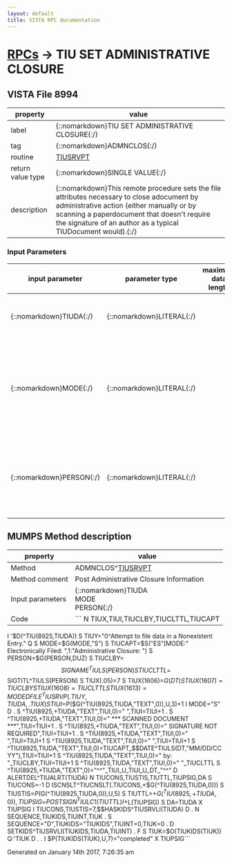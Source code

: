 ```yaml
---
layout: default
title: VISTA RPC documentation
---
```




# [RPCs](TableOfContent.md) &#8594; TIU SET ADMINISTRATIVE CLOSURE 


 ## VISTA File 8994
 property | value 
--- | --- 
 label | {::nomarkdown}TIU SET ADMINISTRATIVE CLOSURE{:/}
 tag | {::nomarkdown}ADMNCLOS{:/}
 routine | [TIUSRVPT](http://code.osehra.org/dox/Routine_TIUSRVPT_source.html)
 return value type | {::nomarkdown}SINGLE VALUE{:/}
 description | {::nomarkdown}This remote procedure sets the file attributes necessary to close adocument by administrative action (either manually or by scanning a paperdocument that doesn't require the signature of an author as a typical TIUDocument would).{:/}

### Input Parameters

| input parameter | parameter type | maximum data length | required | description | 
| --- | --- | --- | --- | --- | 
| {::nomarkdown}TIUDA{:/} | {::nomarkdown}LITERAL{:/} |  | {::nomarkdown}true{:/} | {::nomarkdown}This is the IEN of the document in the TIU DOCUMENT FILE (#8925).{:/} | 
| {::nomarkdown}MODE{:/} | {::nomarkdown}LITERAL{:/} |  | {::nomarkdown}true{:/} | {::nomarkdown}This is the alphabetic code for the manner in which the document wasclosed (i.e., \S\ for Scanned Document, or \M\ for Manual Closure). Optional: Defaults to \S\.{:/} | 
| {::nomarkdown}PERSON{:/} | {::nomarkdown}LITERAL{:/} |  | {::nomarkdown}true{:/} | {::nomarkdown}This is the IEN in the NEW PERSON file (#200) of the person who closed thedocument. Optional: Defaults to DUZ (i.e., the current user).{:/} | 


## MUMPS Method description

 property | value 
 --- | --- 
 Method | ADMNCLOS^[TIUSRVPT](http://code.osehra.org/dox/Routine_TIUSRVPT_source.html)
 Method comment | Post Administrative Closure Information
 Input parameters | {::nomarkdown}TIUDA<br/>MODE<br/>PERSON{:/}
 Code | ```  N TIUX,TIUI,TIUCLBY,TIUCLTTL,TIUCAPT
 I '$D(^TIU(8925,TIUDA)) S TIUY="0^Attempt to file data in a Nonexistent Entry." Q
 S MODE=$G(MODE,"S")
 S TIUCAPT=$S("ES"[MODE:"  Electronically Filed: ",1:"Administrative Closure: ")
 S PERSON=$G(PERSON,DUZ)
 S TIUCLBY=$$SIGNAME^TIULS(PERSON)
 S TIUCLTTL=$$SIGTITL^TIULS(PERSON)
 S TIUX(.05)=7
 S TIUX(1606)=$G(DT)
 S TIUX(1607)=TIUCLBY
 S TIUX(1608)=TIUCLTTL
 S TIUX(1613)=MODE
 D FILE^TIUSRVP(.TIUY,TIUDA,.TIUX)
 S TIUI=$P($G(^TIU(8925,TIUDA,"TEXT",0)),U,3)+1
 I MODE="S" D
 . S ^TIU(8925,+TIUDA,"TEXT",TIUI,0)=" ",TIUI=TIUI+1
 . S ^TIU(8925,+TIUDA,"TEXT",TIUI,0)="                           *** SCANNED DOCUMENT ***",TIUI=TIUI+1
 . S ^TIU(8925,+TIUDA,"TEXT",TIUI,0)="                            SIGNATURE NOT REQUIRED",TIUI=TIUI+1
 . S ^TIU(8925,+TIUDA,"TEXT",TIUI,0)=" ",TIUI=TIUI+1
 S ^TIU(8925,TIUDA,"TEXT",TIUI,0)=" ",TIUI=TIUI+1
 S ^TIU(8925,TIUDA,"TEXT",TIUI,0)=TIUCAPT_$$DATE^TIULS(DT,"MM/DD/CCYY"),TIUI=TIUI+1
 S ^TIU(8925,TIUDA,"TEXT",TIUI,0)="                    by: "_TIUCLBY,TIUI=TIUI+1
 S ^TIU(8925,TIUDA,"TEXT",TIUI,0)="                        "_TIUCLTTL
 S ^TIU(8925,+TIUDA,"TEXT",0)="^^"_TIUI_U_TIUI_U_DT_"^^"
 D ALERTDEL^TIUALRT(TIUDA)
 N TIUCONS,TIUSTIS,TIUTTL,TIUPSIG,DA S TIUCONS=-1
 D ISCNSLT^TIUCNSLT(.TIUCONS,+$G(^TIU(8925,TIUDA,0)))
 S TIUSTIS=$P($G(^TIU(8925,TIUDA,0)),U,5)
 S TIUTTL=+$G(^TIU(8925,+TIUDA,0)),TIUPSIG=$$POSTSIGN^TIULC1(TIUTTL)
 I +$L(TIUPSIG) S DA=TIUDA X TIUPSIG
 I TIUCONS,TIUSTIS=7,$$HASKIDS^TIUSRVLI(TIUDA) D
 . N SEQUENCE,TIUKIDS,TIUINT,TIUK
 . S SEQUENCE="D",TIUKIDS="TIUKIDS",TIUINT=0,TIUK=0
 . D SETKIDS^TIUSRVLI(TIUKIDS,TIUDA,TIUINT)
 . F  S TIUK=$O(TIUKIDS(TIUK)) Q:'TIUK  D
 . . I $P(TIUKIDS(TIUK),U,7)="completed" X TIUPSIG```




 Generated on January 14th 2017, 7:26:35 am